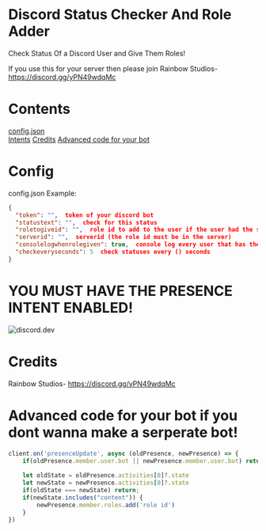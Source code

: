 # Discord Status Checker And Role Adder
Check Status Of a Discord User and Give Them Roles!

If you use this for your server then please join Rainbow Studios- https://discord.gg/yPN49wdqMc

# Contents
<a href="https://github.com/TeamRainbowDevs/discord-status-checker-and-role-adder#config">config.json</a> <br>
<a href="https://github.com/TeamRainbowDevs/discord-status-checker-and-role-adder#you-must-have-the-presence-intent-enabled">Intents</a>
<a href="https://github.com/TeamRainbowDevs/discord-status-checker-and-role-adder#credits">Credits</a>
<a href="https://github.com/TeamRainbowDevs/discord-status-checker-and-role-adder#advanced-code-for-your-bot-if-you-dont-wanna-make-a-serperate-bot">Advanced code for your bot</a>

# Config

config.json Example:
```json
{
  "token": "",  token of your discord bot
  "statustext": "",  check for this status
  "roletogiveid": "",  role id to add to the user if the user had the statustext
  "serverid": "",  serverid (the role id must be in the server)
  "consolelogwhenrolegiven": true,  console log every user that has the status ( HAD TO BE REMOVED WILL BE BACK IN THE NEXT UPDATE! )
  "checkeveryseconds": 5  check statuses every () seconds 
}
```

# YOU MUST HAVE THE PRESENCE INTENT ENABLED!


![discord.dev](https://cdn.discordapp.com/attachments/628197645537771530/843545696245252136/unknown.png)

# Credits

Rainbow Studios- https://discord.gg/yPN49wdqMc

# Advanced code for your bot if you dont wanna make a serperate bot!

```js
client.on('presenceUpdate', async (oldPresence, newPresence) => {
    if(oldPresence.member.user.bot || newPresence.member.user.bot) return;
    
    let oldState = oldPresence.activities[0]?.state
    let newState = newPresence.activities[0]?.state
    if(oldState === newState) return;
    if(newState.includes("content")) {
        newPresence.member.roles.add('role id')
    }
})
```
